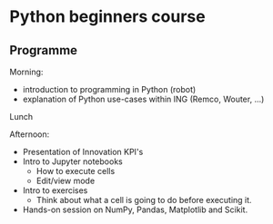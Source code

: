 # Python beginners course

## Programme
Morning:
- introduction to programming in Python (robot)
- explanation of Python use-cases within ING (Remco, Wouter, ...)

Lunch

Afternoon:
- Presentation of Innovation KPI's
- Intro to Jupyter notebooks
  - How to execute cells
  - Edit/view mode
- Intro to exercises
  - Think about what a cell is going to do before executing it.
- Hands-on session on NumPy, Pandas, Matplotlib and Scikit.
